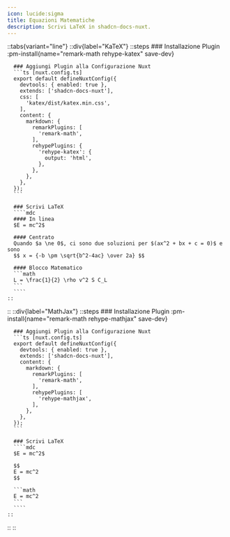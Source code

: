 ```yaml
---
icon: lucide:sigma
title: Equazioni Matematiche
description: Scrivi LaTeX in shadcn-docs-nuxt.
---
```


::tabs{variant="line"}
  ::div{label="KaTeX"}
    ::steps
      ### Installazione Plugin
      :pm-install{name="remark-math rehype-katex" save-dev}

      ### Aggiungi Plugin alla Configurazione Nuxt
      ```ts [nuxt.config.ts]
      export default defineNuxtConfig({
        devtools: { enabled: true },
        extends: ['shadcn-docs-nuxt'],
        css: [
          'katex/dist/katex.min.css',
        ],
        content: {
          markdown: {
            remarkPlugins: [
              'remark-math',
            ],
            rehypePlugins: {
              'rehype-katex': {
                output: 'html',
              },
            },
          },
        },
      });
      ```

      ### Scrivi LaTeX
      ````mdc
      #### In linea
      $E = mc^2$

      #### Centrato
      Quando $a \ne 0$, ci sono due soluzioni per $(ax^2 + bx + c = 0)$ e sono
      $$ x = {-b \pm \sqrt{b^2-4ac} \over 2a} $$

      #### Blocco Matematico
      ```math
      L = \frac{1}{2} \rho v^2 S C_L
      ```
      ````
    ::
  ::
  ::div{label="MathJax"}
    ::steps
      ### Installazione Plugin
      :pm-install{name="remark-math rehype-mathjax" save-dev}

      ### Aggiungi Plugin alla Configurazione Nuxt
      ```ts [nuxt.config.ts]
      export default defineNuxtConfig({
        devtools: { enabled: true },
        extends: ['shadcn-docs-nuxt'],
        content: {
          markdown: {
            remarkPlugins: [
              'remark-math',
            ],
            rehypePlugins: [
              'rehype-mathjax',
            ],
          },
        },
      });
      ```

      ### Scrivi LaTeX
      ````mdc
      $E = mc^2$

      $$
      E = mc^2
      $$

      ```math
      E = mc^2
      ```
      ````
    ::
  ::
::
